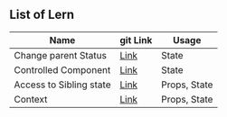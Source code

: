 ## List of Lern

| Name                    | git Link                                                                                     | Usage        |
| ----------------------- | -------------------------------------------------------------------------------------------- | ------------ |
| Change parent Status    | [Link](https://github.com/sajjad-10/react-zero-to-hero-doc/tree/master/change-parent-status) | State        |
| Controlled Component    | [Link](https://github.com/sajjad-10/react-zero-to-hero-doc/tree/master/controlled-component) | State        |
| Access to Sibling state | [Link](https://github.com/sajjad-10)                                                         | Props, State |
| Context                 | [Link](https://github.com/sajjad-10)                                                         | Props, State |
